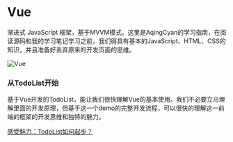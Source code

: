 # Vue

渐进式 JavaScript 框架，基于MVVM模式。这里是AqingCyan的学习指南，在阅读源码和我的学习笔记学习之前，我们得具有基本的JavaScript、HTML、CSS的知识，并且准备好丢弃原来的开发页面的思维。

![Vue](https://timgsa.baidu.com/timg?image&quality=80&size=b9999_10000&sec=1552936284023&di=4db65a9048d96fb9eb9b341067c16640&imgtype=0&src=http%3A%2F%2Fyun.itheima.com%2FUpload%2F.%2FImages%2F20170313%2F58c649945114d.jpg)

### 从TodoList开始

基于Vue开发的TodoList，能让我们很快理解Vue的基本使用。我们不必要立马理解里面的开发原理，但基于这一个demo的完整开发流程，可以很快的理解这一前端的框架的开发思维和独特的魅力。

[感受魅力：TodoList如何起步？](./book/01.todolist.md)


